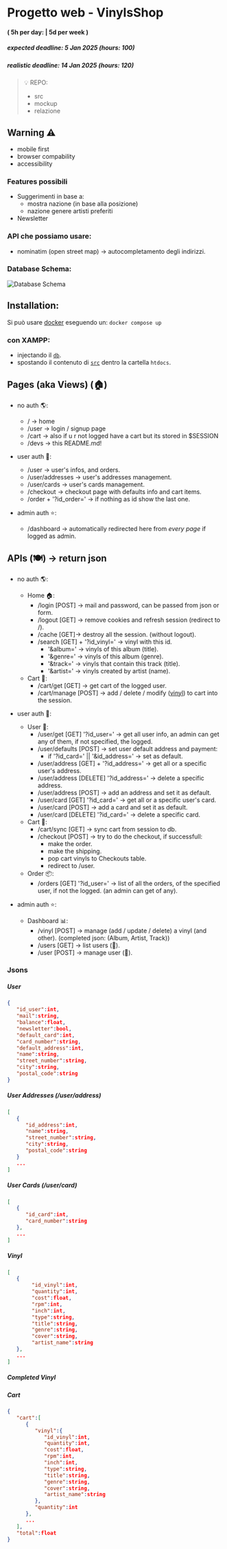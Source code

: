 # Progetto web - VinylsShop
#### ( 5h per day: | 5d per week )
##### expected deadline: 5 Jan 2025 (hours: 100)
##### realistic deadline: 14 Jan 2025 (hours: 120)

> 💡 REPO:
> - src
> - mockup
> - relazione


## Warning ⚠️
- mobile first
- browser compability
- accessibility

### Features possibili
- Suggerimenti in base a:
    - mostra nazione (in base alla posizione)
    - nazione genere artisti preferiti
- Newsletter 

### API che possiamo usare:
- nominatim (open street map) -> autocompletamento degli indirizzi.

### Database Schema:
![Database Schema](/db/RELAZIONALE.png)

## Installation:
Si può usare [docker](https://www.docker.com/) eseguendo un: ``` docker compose up ```
### con XAMPP:
- injectando il [`db`](/db/init.sql).
- spostando il contenuto di [`src`](/src/) dentro la cartella `htdocs`.

## Pages (aka Views) (🏠)
- no auth 🌎:
    - /     -> home
    - /user -> login / signup page
    - /cart -> also if u r not logged have a cart but its stored in $SESSION
    - /devs -> this README.md!

- user auth 🔐:
    - /user -> user's infos, and orders.
    - /user/addresses -> user's addresses management.
    - /user/cards -> user's cards management. 
    - /checkout -> checkout page with defaults info and cart items.
    - /order + '?id_order=' -> if nothing as id show the last one.


- admin auth ⭐️:
    - /dashboard -> automatically redirected here from *every page* if logged as admin.

## APIs (🍽️) -> return json
- no auth 🌎:
    - Home 🏠:
        - /login [POST] -> mail and password, can be passed from json or form.
        - /logout [GET] -> remove cookies and refresh session (redirect to /).
        - /cache [GET]-> destroy all the session. (without logout).
        - /search [GET] + '?id_vinyl=' -> vinyl with this id.
            -  '&album=' -> vinyls of this album (title).
            -  '&genre=' -> vinyls of this album (genre).
            -  '&track=' -> vinyls that contain this track (title).
            -  '&artist=' -> vinyls created by artist (name).
    - Cart 🛒:
        - /cart/get [GET] -> get cart of the logged user.
        - /cart/manage  [POST]  -> add / delete / modify ([vinyl](#vinyl-cart-json)) to cart into the session.

- user auth 🔐:
    - User 👤:
        - /user/get [GET] '?id_user=' -> get all user info, an admin can get any of them, if not specified, the logged.
        - /user/defaults [POST]   -> set user default address and payment:
            - if '?id_card=' || '&id_address=' -> set as default.
        - /user/address [GET] + '?id_address='  -> get all or a specific user's address.
        - /user/address [DELETE] '?id_address=' -> delete a specific address.
        - /user/address [POST]  -> add an address and set it as default.
        - /user/card    [GET]    '?id_card=' -> get all or a specific user's card.
        - /user/card    [POST]  -> add a card and set it as default.
        - /user/card    [DELETE] '?id_card=' -> delete a specific card.
    - Cart 🛒:
        - /cart/sync    [GET]   -> sync cart from session to db.
        - /checkout     [POST]  -> try to do the checkout, if successfull:
            - make the order.
            - make the shipping.
            - pop cart vinyls to Checkouts table.
            - redirect to /user.
    - Order 📦:
        - /orders       [GET] '?id_user='   -> list of all the orders, of the specified user, if not the logged. (an admin can get of any).

- admin auth ⭐️:
    - Dashboard 📊:
        - /vinyl        [POST]  -> manage (add / update / delete) a vinyl (and other). (completed json: (Album, Artist, Track))
        - /users        [GET] -> list users (🚩).
        - /user         [POST] -> manage user (🚩).
    

### Jsons
##### User 
```json
{
   "id_user":int,
   "mail":string,
   "balance":float,
   "newsletter":bool,
   "default_card":int,
   "card_number":string,
   "default_address":int,
   "name":string,
   "street_number":string,
   "city":string,
   "postal_code":string
}
```

##### User Addresses (/user/address)
```json
[
   {
      "id_address":int,
      "name":string,
      "street_number":string,
      "city":string,
      "postal_code":string
   }
   ...
]
```

##### User Cards (/user/card)
```json
[
   {
      "id_card":int,
      "card_number":string
   },
   ...
]
```


##### Vinyl 
```json
[
   {
        "id_vinyl":int,
        "quantity":int,
        "cost":float,
        "rpm":int,
        "inch":int,
        "type":string,
        "title":string,
        "genre":string,
        "cover":string,
        "artist_name":string
   },
   ...
]
```

##### Completed Vinyl 


##### Cart 
```json
{
   "cart":[
      {
         "vinyl":{
            "id_vinyl":int,
            "quantity":int,
            "cost":float,
            "rpm":int,
            "inch":int,
            "type":string,
            "title":string,
            "genre":string,
            "cover":string,
            "artist_name":string
         },
         "quantity":int
      },
      ...
   ],
   "total":float
}
```